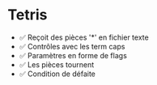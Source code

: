 # Tetris

- ✅ Reçoit des pièces '*' en fichier texte
- ✅ Contrôles avec les term caps 
- ✅ Paramètres en forme de flags
- ✅ Les pièces tournent
- ✅ Condition de défaite
